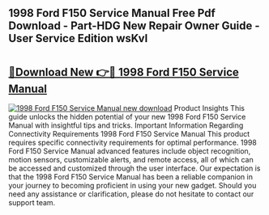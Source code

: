 ## 1998 Ford F150 Service Manual Free Pdf Download - Part-HDG New Repair Owner Guide - User Service Edition wsKvl

# <h2><a href="http://bc22238.oget.top/?id=1998+Ford+F150+Service+Manual">🔗Download New 👉🔴 1998 Ford F150 Service Manual</a></h2>

[![1998 Ford F150 Service Manual new download](https://i.imgur.com/5g1atiW.png)](http://bc22238.oget.top/?id=1998+Ford+F150+Service+Manual)
Product Insights This guide unlocks the hidden potential of your new 1998 Ford F150 Service Manual with insightful tips and tricks. Important Information Regarding Connectivity Requirements 1998 Ford F150 Service Manual This product requires specific connectivity requirements for optimal performance. 1998 Ford F150 Service Manual advanced features include object recognition, motion sensors, customizable alerts, and remote access, all of which can be accessed and customized through the user interface. Our expectation is that the 1998 Ford F150 Service Manual has been a reliable companion in your journey to becoming proficient in using your new gadget. Should you need any assistance or clarification, please do not hesitate to contact our support team.
